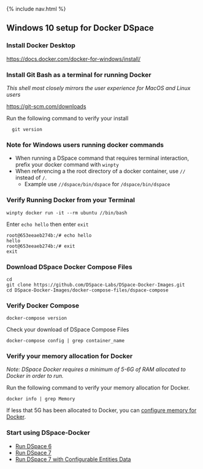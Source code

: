 {% include nav.html %}
## Windows 10 setup for Docker DSpace

### Install Docker Desktop

https://docs.docker.com/docker-for-windows/install/

### Install Git Bash as a terminal for running Docker
_This shell most closely mirrors the user experience for MacOS and Linux users_

https://git-scm.com/downloads

Run the following command to verify your install
```shell
  git version
```

### Note for Windows users running docker commands

- When running a DSpace command that requires terminal interaction, prefix your docker command with `winpty`
- When referencing a the root directory of a docker container, use `//` instead of `/`.  
  - Example use `//dspace/bin/dspace` for `/dspace/bin/dspace`

### Verify Running Docker from your Terminal

```shell
winpty docker run -it --rm ubuntu //bin/bash
```

Enter `echo hello` then enter `exit`

```
root@653eeaeb274b:/# echo hello
hello
root@653eeaeb274b:/# exit
exit
```

### Download DSpace Docker Compose Files

```shell
cd
git clone https://github.com/DSpace-Labs/DSpace-Docker-Images.git
cd DSpace-Docker-Images/docker-compose-files/dspace-compose
```

### Verify Docker Compose

```
docker-compose version
```

Check your download of DSpace Compose Files

```
docker-compose config | grep container_name
```

### Verify your memory allocation for Docker

_Note: DSpace Docker requires a minimum of 5-6G of RAM allocated to Docker in order to run._  

Run the following command to verify your memory allocation for Docker.

`docker info | grep Memory`

If less that 5G has been allocated to Docker, you can [configure memory for Docker](setup.Memory.md).

### Start using DSpace-Docker

- [Run DSpace 6](run.DSpace6.md)
- [Run DSpace 7](run.DSpace7.md)
- [Run DSpace 7 with Configurable Entities Data](run.DSpace7Entities.md)
